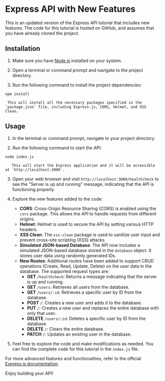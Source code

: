 # Express API with New Features

This is an updated version of the Express API tutorial that includes new features. The code for this tutorial is hosted on GitHub, and assumes that you have already cloned the project.

## Installation

1. Make sure you have [Node.js](https://nodejs.org) installed on your system.

2. Open a terminal or command prompt and navigate to the project directory.

3. Run the following command to install the project dependencies:

```
npm install
```

     This will install all the necessary packages specified in the `package.json` file, including Express.js, CORS, Helmet, and XSS Clean.

## Usage

1. In the terminal or command prompt, navigate to your project directory.

2. Run the following command to start the API:

```
node index.js
```

       This will start the Express application and it will be accessible at `http://localhost:3000`.

3. Open your web browser and visit `http://localhost:3000/healthcheck` to see the "Server is up and running" message, indicating that the API is functioning properly.

4. Explore the new features added to the code:

   - **CORS**: Cross-Origin Resource Sharing (CORS) is enabled using the `cors` package. This allows the API to handle requests from different origins.
   - **Helmet**: Helmet is used to secure the API by setting various HTTP headers.
   - **XSS Clean**: The `xss-clean` package is used to sanitize user input and prevent cross-site scripting (XSS) attacks.
   - **Simulated JSON-based Database**: The API now includes a simulated JSON-based database stored in the `database` object. It stores user data using randomly generated IDs.
   - **New Routes**: Additional routes have been added to support CRUD operations (Create, Read, Update, Delete) on the user data in the database. The supported request types are:
     - **GET** `/healthcheck`: Returns a message indicating that the server is up and running.
     - **GET** `/users`: Retrieves all users from the database.
     - **GET** `/users/:id`: Retrieves a specific user by ID from the database.
     - **POST** `/`: Creates a new user and adds it to the database.
     - **PUT** `/`: Creates a new user and replaces the entire database with only that user.
     - **DELETE** `/users/:id`: Deletes a specific user by ID from the database.
     - **DELETE** `/`: Clears the entire database.
     - **PATCH** `/`: Updates an existing user in the database.

5. Feel free to explore the code and make modifications as needed. You can find the complete code for this tutorial in the `index.js` file.

For more advanced features and functionalities, refer to the official [Express.js documentation](https://expressjs.com/).

Enjoy building your API!